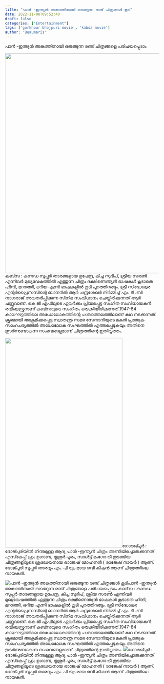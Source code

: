 ```yaml
---
title: "പാൻ -ഇന്ത്യൻ അങ്കത്തിനായി ഒരുങ്ങുന്ന രണ്ട് ചിത്രങ്ങൾ കൂടി"
date: 2022-11-08T09:52:40
draft: false
categories: ["Entertainment"]
tags: ['gorkhpur bhojpuri movie', 'kabsa movie']
author: "Beaumaris"
---
```


പാൻ -ഇന്ത്യൻ അങ്കത്തിനായി ഒരുങ്ങുന്ന രണ്ട് ചിത്രങ്ങളെ പരിചയപ്പെടാം

<img class="size-full wp-image-357844 aligncenter" src="https://cdn.boolokam.com/articles/2022/11/maxresdefault-1.jpg" alt="" width="1280" height="720" />കബ്സ : കന്നഡ സൂപ്പർ താരങ്ങളായ ഉപേന്ദ്ര, കിച്ച സുദീപ്, ശ്രീയ സരൺ എന്നിവർ മുഖ്യവേഷത്തിൽ എത്തുന്ന ചിത്രം ദക്ഷിണെന്ത്യൻ ഭാഷകൾ കൂടാതെ ഹിന്ദി, മറാത്തി, ഒറിയ എന്നി ഭാഷകളിൽ കൂടി പുറത്തിറങ്ങും. ശ്രീ സിദ്ധേശ്വര എന്റർപ്രൈസസിന്റെ ബാനറിൽ ആർ ചന്ദ്രശേഖർ നിർമ്മിച്ച് എം. ടി .ബി നാഗരാജ് അവതരിപ്പിക്കുന്ന സിനിമ സംവിധാനം ചെയ്തിരിക്കുന്നത് ആർ ചന്ദ്രുവാണ്. കെ ജി എഫിലൂടെ ഏവർക്കും പ്രിയപ്പെട്ട സംഗീത സംവിധായകൻ രവിബസ്രൂറാണ് കബ്സയുടെ സംഗീതം ഒരുക്കിയിരിക്കുന്നത്.1947-84 കാലഘട്ടത്തിലെ അധോലോകത്തിന്റെ പശ്ചാത്തലത്തിലാണ് കഥ നടക്കുന്നത്. ക്രൂരമായി അക്രമിക്കപ്പെട്ട സ്വാതന്ത്ര സമര സേനാനിയുടെ മകൻ പ്രത്യേക സാഹചര്യത്തിൽ അധോലോക സംഘത്തിൽ എത്തപ്പെടുകയും അതിനെ തുടർന്നുണ്ടാകുന്ന സംഭവങ്ങളുമാണ് ചിത്രത്തിന്റെ ഇതിവൃത്തം.

<img class="wp-image-357845 aligncenter" src="https://cdn.boolokam.com/articles/2022/11/tttttt.jpg" alt="" width="384" height="686" />ഗോരഖ്പുർ : ഭോജ്പുരിയിൽ നിന്നുമുള്ള ആദ്യ പാൻ -ഇന്ത്യൻ ചിത്രം അണിയിച്ചൊരുക്കുന്നത് എസ്‌കേപ്പ് ഫ്രം ഉഗാണ്ട, തൃശൂർ പൂരം, സാൾട്ട് മംഗോ ട്രീ തുടങ്ങിയ ചിത്രങ്ങളിലൂടെ ശ്രദ്ധേയനായ രാജേഷ് മോഹനൻ ( രാജേഷ് നായർ ) ആണ്. ഭോജ്പുരി സൂപ്പർ താരവും എം. പി യും മായ രവി കിഷൻ ആണ് ചിത്രത്തിലെ നായകൻ.


![പാൻ -ഇന്ത്യൻ അങ്കത്തിനായി ഒരുങ്ങുന്ന രണ്ട് ചിത്രങ്ങൾ കൂടി](https://cdn.boolokam.com/articles/2022/11/maxresdefault-1.jpg)പാൻ -ഇന്ത്യൻ അങ്കത്തിനായി ഒരുങ്ങുന്ന രണ്ട് ചിത്രങ്ങളെ പരിചയപ്പെടാം കബ്സ : കന്നഡ സൂപ്പർ താരങ്ങളായ ഉപേന്ദ്ര, കിച്ച സുദീപ്, ശ്രീയ സരൺ എന്നിവർ മുഖ്യവേഷത്തിൽ എത്തുന്ന ചിത്രം ദക്ഷിണെന്ത്യൻ ഭാഷകൾ കൂടാതെ ഹിന്ദി, മറാത്തി, ഒറിയ എന്നി ഭാഷകളിൽ കൂടി പുറത്തിറങ്ങും. ശ്രീ സിദ്ധേശ്വര എന്റർപ്രൈസസിന്റെ ബാനറിൽ ആർ ചന്ദ്രശേഖർ നിർമ്മിച്ച് എം. ടി .ബി നാഗരാജ് അവതരിപ്പിക്കുന്ന സിനിമ സംവിധാനം ചെയ്തിരിക്കുന്നത് ആർ ചന്ദ്രുവാണ്. കെ ജി എഫിലൂടെ ഏവർക്കും പ്രിയപ്പെട്ട സംഗീത സംവിധായകൻ രവിബസ്രൂറാണ് കബ്സയുടെ സംഗീതം ഒരുക്കിയിരിക്കുന്നത്.1947-84 കാലഘട്ടത്തിലെ അധോലോകത്തിന്റെ പശ്ചാത്തലത്തിലാണ് കഥ നടക്കുന്നത്. ക്രൂരമായി അക്രമിക്കപ്പെട്ട സ്വാതന്ത്ര സമര സേനാനിയുടെ മകൻ പ്രത്യേക സാഹചര്യത്തിൽ അധോലോക സംഘത്തിൽ എത്തപ്പെടുകയും അതിനെ തുടർന്നുണ്ടാകുന്ന സംഭവങ്ങളുമാണ് ചിത്രത്തിന്റെ ഇതിവൃത്തം. ![](https://cdn.boolokam.com/articles/2022/11/tttttt.jpg)ഗോരഖ്പുർ : ഭോജ്പുരിയിൽ നിന്നുമുള്ള ആദ്യ പാൻ -ഇന്ത്യൻ ചിത്രം അണിയിച്ചൊരുക്കുന്നത് എസ്‌കേപ്പ് ഫ്രം ഉഗാണ്ട, തൃശൂർ പൂരം, സാൾട്ട് മംഗോ ട്രീ തുടങ്ങിയ ചിത്രങ്ങളിലൂടെ ശ്രദ്ധേയനായ രാജേഷ് മോഹനൻ ( രാജേഷ് നായർ ) ആണ്. ഭോജ്പുരി സൂപ്പർ താരവും എം. പി യും മായ രവി കിഷൻ ആണ് ചിത്രത്തിലെ നായകൻ.
